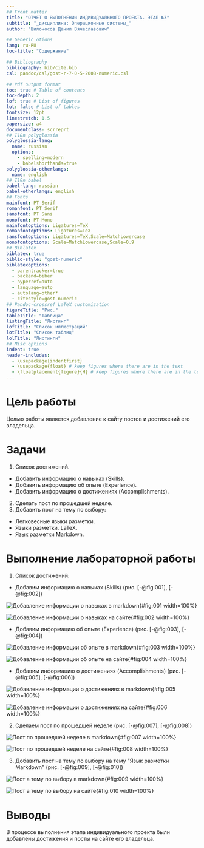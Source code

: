 ```yaml
---
## Front matter
title: "ОТЧЕТ О ВЫПОЛНЕНИИ ИНДИВИДУАЛЬНОГО ПРОЕКТА. ЭТАП №3"
subtitle: "_дисциплина: Операционные системы_"
author: "Шилоносов Данил Вячеславович"

## Generic otions
lang: ru-RU
toc-title: "Содержание"

## Bibliography
bibliography: bib/cite.bib
csl: pandoc/csl/gost-r-7-0-5-2008-numeric.csl

## Pdf output format
toc: true # Table of contents
toc-depth: 2
lof: true # List of figures
lot: false # List of tables
fontsize: 12pt
linestretch: 1.5
papersize: a4
documentclass: scrreprt
## I18n polyglossia
polyglossia-lang:
  name: russian
  options:
	- spelling=modern
	- babelshorthands=true
polyglossia-otherlangs:
  name: english
## I18n babel
babel-lang: russian
babel-otherlangs: english
## Fonts
mainfont: PT Serif
romanfont: PT Serif
sansfont: PT Sans
monofont: PT Mono
mainfontoptions: Ligatures=TeX
romanfontoptions: Ligatures=TeX
sansfontoptions: Ligatures=TeX,Scale=MatchLowercase
monofontoptions: Scale=MatchLowercase,Scale=0.9
## Biblatex
biblatex: true
biblio-style: "gost-numeric"
biblatexoptions:
  - parentracker=true
  - backend=biber
  - hyperref=auto
  - language=auto
  - autolang=other*
  - citestyle=gost-numeric
## Pandoc-crossref LaTeX customization
figureTitle: "Рис."
tableTitle: "Таблица"
listingTitle: "Листинг"
lofTitle: "Список иллюстраций"
lotTitle: "Список таблиц"
lolTitle: "Листинги"
## Misc options
indent: true
header-includes:
  - \usepackage{indentfirst}
  - \usepackage{float} # keep figures where there are in the text
  - \floatplacement{figure}{H} # keep figures where there are in the text
---
```


# Цель работы
Целью работы является добавление к сайту постов и достижений его владельца.

# Задачи
1. Список достижений.
- Добавить информацию о навыках (Skills).
- Добавить информацию об опыте (Experience).
- Добавить информацию о достижениях (Accomplishments).

2. Сделать пост по прошедшей неделе.
3. Добавить пост на тему по выбору:
- Легковесные языки разметки.
- Языки разметки. LaTeX.
- Язык разметки Markdown.


# Выполнение лабораторной работы

1. Список достижений:

- Добавим информацию о навыках (Skills) (рис. [-@fig:001], [-@fig:002])

![Добавление информации о навыках в markdown](image/1.png){#fig:001 width=100%}

![Добавление информации о навыках на сайте](image/2.png){#fig:002 width=100%}

- Добавим информацию об опыте (Experience) (рис. [-@fig:003], [-@fig:004])

![Добавление информации об опыте в markdown](image/3.png){#fig:003 width=100%}

![Добавление информации об опыте на сайте](image/4.png){#fig:004 width=100%}

- Добавим информацию о достижениях (Accomplishments) (рис. [-@fig:005], [-@fig:006])

![Добавление информации о достижениях в markdown](image/5.png){#fig:005 width=100%}

![Добавление информации о достижениях на сайте](image/6.png){#fig:006 width=100%}

2. Сделаем пост по прошедшей неделе (рис. [-@fig:007], [-@fig:008])

![Пост по прошедшей неделе в markdown](image/7.png){#fig:007 width=100%}

![Пост по прошедшей неделе на сайте](image/8.png){#fig:008 width=100%}

3. Добавить пост на тему по выбору на тему "Язык разметки Markdown" (рис. [-@fig:009], [-@fig:010])

![Пост а тему по выбору в markdown](image/9.png){#fig:009 width=100%}

![Пост а тему по выбору на сайте](image/10.png){#fig:010 width=100%}

# Выводы
В процессе выполнения этапа индивидуального проекта были добавлены достижения и посты на сайте его владельца.
